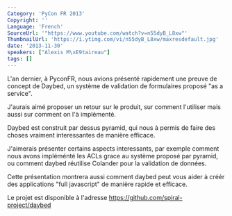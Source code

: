 ```yaml
---
Category: 'PyCon FR 2013'
Copyright: ''
Language: 'French'
SourceUrl: '"https://www.youtube.com/watch?v=n55dyB_L8xw"'
ThumbnailUrl: 'https://i.ytimg.com/vi/n55dyB_L8xw/maxresdefault.jpg'
date: '2013-11-30'
speakers: ["Alexis M\xE9taireau"]
tags: []
---
```

L'an dernier, à PyconFR, nous avions présenté rapidement une preuve de concept de Daybed, un système de validation de formulaires proposé "as a service".

J'aurais aimé proposer un retour sur le produit, sur comment l'utiliser mais aussi sur comment on l'à implémenté.

Daybed est construit par dessus pyramid, qui nous à permis de faire des choses vraiment interessantes de manière efficace.

J'aimerais présenter certains aspects interessants, par exemple comment nous avons impléménté les ACLs grace au système proposé par pyramid, ou comment daybed réutilise Colander pour la validation de données.

Cette présentation montrera aussi comment daybed peut vous aider à créér des applications "full javascript" de manière rapide et efficace.

Le projet est disponible à l'adresse https://github.com/spiral-project/daybed